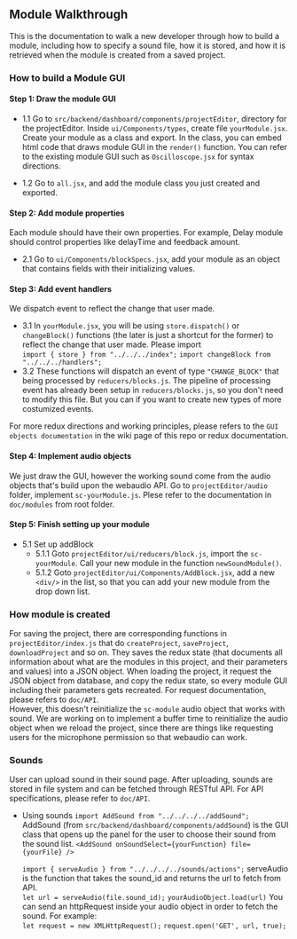 ## Module Walkthrough

This is the documentation to walk a new developer through how to build a module, including how to specify a sound file, how it is stored, and how it is retrieved when the module is created from a saved project.

### How to build a Module GUI

#### Step 1: Draw the module GUI

- 1.1 Go to `src/backend/dashboard/components/projectEditor`, directory for the projectEditor.
  Inside `ui/Components/types`, create file `yourModule.jsx`. Create your module as a class and export. In the class, you can embed html code that draws module GUI in the `render()` function. You can refer to the existing module GUI such as `Oscilloscope.jsx` for syntax directions.

- 1.2 Go to `all.jsx`, and add the module class you just created and exported.

#### Step 2: Add module properties

Each module should have their own properties. For example, Delay module should control properties like delayTime and feedback amount.

- 2.1 Go to `ui/Components/blockSpecs.jsx`, add your module as an object that contains fields with their initializing values.

#### Step 3: Add event handlers

We dispatch event to reflect the change that user made.

- 3.1 In `yourModule.jsx`, you will be using `store.dispatch()` or `changeBlock()` functions (the later is just a shortcut for the former) to reflect the change that user made. Please import  
  `import { store } from "../../../index";`
  `import changeBlock from "../../../handlers";`
- 3.2 These functions will dispatch an event of type `"CHANGE_BLOCK"` that being processed by `reducers/blocks.js`. The pipeline of processing event has already been setup in `reducers/blocks.js`, so you don't need to modify this file. But you can if you want to create new types of more costumized events.

For more redux directions and working principles, please refers to the `GUI objects documentation` in the wiki page of this repo or redux documentation.

#### Step 4: Implement audio objects

We just draw the GUI, however the working sound come from the audio objects that's build upon the webaudio API.
Go to `projectEditor/audio` folder, implement `sc-yourModule.js`. Plese refer to the documentation in `doc/modules` from root folder.

#### Step 5: Finish setting up your module

- 5.1 Set up addBlock
  - 5.1.1 Goto `projectEditor/ui/reducers/block.js`, import the `sc-yourModule`. Call your new module in the function `newSoundModule()`.
  - 5.1.2 Goto `projectEditor/ui/Components/AddBlock.jsx`, add a new `<div/>` in the list, so that you can add your new module from the drop down list.

### How module is created

For saving the project, there are corresponding functions in `projectEditor/index.js` that do `createProject`, `saveProject`, `downloadProject` and so on. They saves the redux state (that documents all information about what are the modules in this project, and their parameters and values) into a JSON object. When loading the project, it request the JSON object from database, and copy the redux state, so every module GUI including their parameters gets recreated. For request documentation, please refers to `doc/API`.  
However, this doesn't reinitialize the `sc-module` audio object that works with sound. We are working on to implement a buffer time to reinitialize the audio object when we reload the project, since there are things like requesting users for the microphone permission so that webaudio can work.

### Sounds

User can upload sound in their sound page. After uploading, sounds are stored in file system and can be fetched through RESTful API. For API specifications, please refer to `doc/API`.

- Using sounds
  `import AddSound from "../../../../addSound";`
  AddSound (from `src/backend/dashboard/components/addSound`) is the GUI class that opens up the panel for the user to choose their sound from the sound list.
  `<AddSound onSoundSelect={yourFunction} file={yourFile} />`

  `import { serveAudio } from "../../../../sounds/actions";`
  serveAudio is the function that takes the sound_id and returns the url to fetch from API.  
  `let url = serveAudio(file.sound_id);`
  `yourAudioObject.load(url)`
  You can send an httpRequest inside your audio object in order to fetch the sound. For example:  
  `let request = new XMLHttpRequest();`
  `request.open('GET', url, true);`
